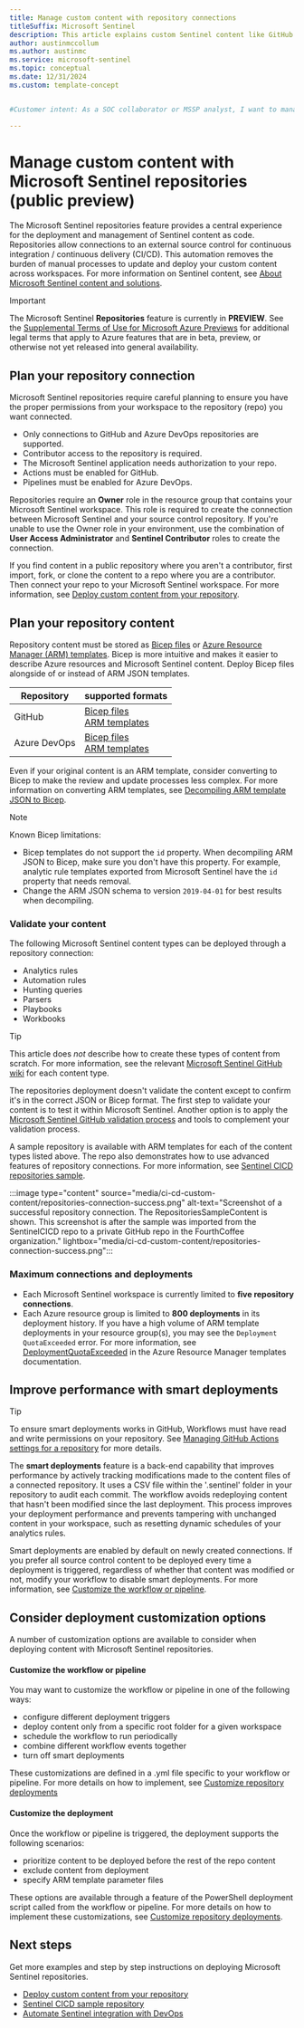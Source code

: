 ```yaml
---
title: Manage custom content with repository connections
titleSuffix: Microsoft Sentinel
description: This article explains custom Sentinel content like GitHub or Azure DevOps repositories that can utilize source control features. 
author: austinmccollum
ms.author: austinmc
ms.service: microsoft-sentinel
ms.topic: conceptual
ms.date: 12/31/2024
ms.custom: template-concept


#Customer intent: As a SOC collaborator or MSSP analyst, I want to manage dynamic Microsoft Sentinel content as code based on source control repositories using CI/CD pipelines so that I can automate updates and ensure consistent configurations across workspaces. As an MSSP content manager, I want to deploy one solution to many customer workspaces and still be able to tailor custom content for their environments.

---
```


# Manage custom content with Microsoft Sentinel repositories (public preview)

The Microsoft Sentinel repositories feature provides a central experience for the deployment and management of Sentinel content as code. Repositories allow connections to an external source control for continuous integration / continuous delivery (CI/CD). This automation removes the burden of manual processes to update and deploy your custom content across workspaces. For more information on Sentinel content, see [About Microsoft Sentinel content and solutions](sentinel-solutions.md).

> [!IMPORTANT]
> The Microsoft Sentinel **Repositories** feature is currently in **PREVIEW**. See the [Supplemental Terms of Use for Microsoft Azure Previews](https://azure.microsoft.com/support/legal/preview-supplemental-terms/) for additional legal terms that apply to Azure features that are in beta, preview, or otherwise not yet released into general availability.
>

## Plan your repository connection

Microsoft Sentinel repositories require careful planning to ensure you have the proper permissions from your workspace to the repository (repo) you want connected. 

- Only connections to GitHub and Azure DevOps repositories are supported.
- Contributor access to the repository is required. 
- The Microsoft Sentinel application needs authorization to your repo.
- Actions must be enabled for GitHub.
- Pipelines must be enabled for Azure DevOps. 

Repositories require an **Owner** role in the resource group that contains your Microsoft Sentinel workspace. This role is required to create the connection between Microsoft Sentinel and your source control repository. If you're unable to use the Owner role in your environment, use the combination of **User Access Administrator** and **Sentinel Contributor** roles to create the connection.

If you find content in a public repository where you aren't a contributor, first import, fork, or clone the content to a repo where you are a contributor. Then connect your repo to your Microsoft Sentinel workspace. For more information, see [Deploy custom content from your repository](ci-cd.md).

## Plan your repository content

Repository content must be stored as [Bicep files](../azure-resource-manager/bicep/file.md) or [Azure Resource Manager (ARM) templates](../azure-resource-manager/templates/overview.md). Bicep is more intuitive and makes it easier to describe Azure resources and Microsoft Sentinel content. Deploy Bicep files alongside of or instead of ARM JSON templates.

| Repository | supported formats |
|---|---|
| GitHub | [Bicep files](../azure-resource-manager/bicep/file.md)<br>[ARM templates](../azure-resource-manager/templates/overview.md) |
| Azure DevOps | [Bicep files](../azure-resource-manager/bicep/file.md)<br>[ARM templates](../azure-resource-manager/templates/overview.md) |

Even if your original content is an ARM template, consider converting to Bicep to make the review and update processes less complex. For more information on converting ARM templates, see [Decompiling ARM template JSON to Bicep](../azure-resource-manager/bicep/decompile.md).

> [!NOTE]
> Known Bicep limitations:
> - Bicep templates do not support the `id` property. When decompiling ARM JSON to Bicep, make sure you don't have this property. For example, analytic rule templates exported from Microsoft Sentinel have the `id` property that needs removal.
> - Change the ARM JSON schema to version `2019-04-01` for best results when decompiling.

### Validate your content

The following Microsoft Sentinel content types can be deployed through a repository connection:
- Analytics rules 
- Automation rules
- Hunting queries
- Parsers
- Playbooks
- Workbooks

> [!TIP]
> This article does *not* describe how to create these types of content from scratch. For more information, see the relevant [Microsoft Sentinel GitHub wiki](https://github.com/Azure/Azure-Sentinel/wiki#get-started) for each content type.
>

The repositories deployment doesn't validate the content except to confirm it's in the correct JSON or Bicep format. The first step to validate your content is to test it within Microsoft Sentinel. Another option is to apply the [Microsoft Sentinel GitHub validation process](https://github.com/Azure/Azure-Sentinel/wiki#test-your-contribution) and tools to complement your validation process.

A sample repository is available with ARM templates for each of the content types listed above. The repo also demonstrates how to use advanced features of repository connections. For more information, see [Sentinel CICD repositories sample](https://github.com/SentinelCICD/RepositoriesSampleContent). 


:::image type="content" source="media/ci-cd-custom-content/repositories-connection-success.png" alt-text="Screenshot of a successful repository connection. The RepositoriesSampleContent is shown. This screenshot is after the sample was imported from the SentinelCICD repo to a private GitHub repo in the FourthCoffee organization." lightbox="media/ci-cd-custom-content/repositories-connection-success.png":::


### Maximum connections and deployments

- Each Microsoft Sentinel workspace is currently limited to **five repository connections**.
- Each Azure resource group is limited to **800 deployments** in its deployment history. If you have a high volume of ARM template deployments in your resource group(s), you may see the `Deployment QuotaExceeded` error. For more information, see [DeploymentQuotaExceeded](/azure/azure-resource-manager/templates/deployment-quota-exceeded) in the Azure Resource Manager templates documentation.


## Improve performance with smart deployments

> [!TIP]
> To ensure smart deployments works in GitHub, Workflows must have read and write permissions on your repository. See [Managing GitHub Actions settings for a repository](https://docs.github.com/en/repositories/managing-your-repositorys-settings-and-features/enabling-features-for-your-repository/managing-github-actions-settings-for-a-repository) for more details.
>

The **smart deployments** feature is a back-end capability that improves performance by actively tracking modifications made to the content files of a connected repository. It uses a CSV file within the '.sentinel' folder in your repository to audit each commit. The workflow avoids redeploying content that hasn't been modified since the last deployment. This process improves your deployment performance and prevents tampering with unchanged content in your workspace, such as resetting dynamic schedules of your analytics rules.

Smart deployments are enabled by default on newly created connections. If you prefer all source control content to be deployed every time a deployment is triggered, regardless of whether that content was modified or not, modify your workflow to disable smart deployments. For more information, see [Customize the workflow or pipeline](ci-cd-custom-deploy.md#customize-the-workflow-or-pipeline). 

## Consider deployment customization options

A number of customization options are available to consider when deploying content with Microsoft Sentinel repositories.

#### Customize the workflow or pipeline

You may want to customize the workflow or pipeline in one of the following ways:
- configure different deployment triggers
- deploy content only from a specific root folder for a given workspace
- schedule the workflow to run periodically
- combine different workflow events together
- turn off smart deployments

These customizations are defined in a .yml file specific to your workflow or pipeline. For more details on how to implement, see [Customize repository deployments](ci-cd-custom-deploy.md#customize-the-workflow-or-pipeline)

#### Customize the deployment

Once the workflow or pipeline is triggered, the deployment supports the following scenarios:
- prioritize content to be deployed before the rest of the repo content
- exclude content from deployment
- specify ARM template parameter files 

These options are available through a feature of the PowerShell deployment script called from the workflow or pipeline. For more details on how to implement these customizations, see [Customize repository deployments](ci-cd-custom-deploy.md#customize-your-connection-configuration).


## Next steps

Get more examples and step by step instructions on deploying Microsoft Sentinel repositories.

- [Deploy custom content from your repository](ci-cd.md)
- [Sentinel CICD sample repository](https://github.com/SentinelCICD/RepositoriesSampleContent)
- [Automate Sentinel integration with DevOps](/azure/architecture/example-scenario/devops/automate-sentinel-integration#microsoft-sentinel-repositories)
